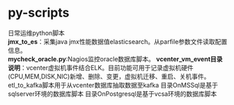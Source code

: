 # py-scripts
日常运维python脚本                                                                                                                  
**jmx_to_es**：采集java jmx性能数据值elasticsearch。从parfile参数文件读取配置信息。                       
**mycheck_oracle.py**:Nagios监控oracle数据库脚本。
**vcenter_vm_event目录说明**：vcenter虚拟机事件结合ELK。目前功能可用于记录虚拟机硬件(CPU,MEM,DISK,NIC)新增、删除、变更，虚拟机迁移、重启、关机事件。
                        etl_to_kafka脚本用于从vcenter数据库抽取数据至kafka
                        目录OnMSSql是基于sqlserver环境的数据库脚本
                        目录OnPostgresql是基于vcsa环境的数据库脚本
